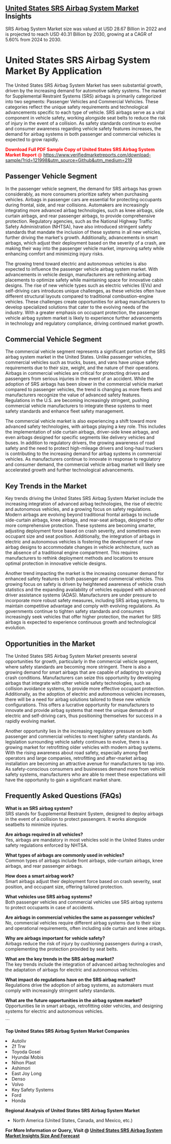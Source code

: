 <h2><a href="https://www.verifiedmarketreports.com/download-sample/?rid=121998&amp;utm_source=Github&amp;utm_medium=219" target="_blank">United States SRS Airbag System Market</a> Insights</h2><p>SRS Airbag System Market size was valued at USD 28.67 Billion in 2022 and is projected to reach USD 40.31 Billion by 2030, growing at a CAGR of 5.60% from 2024 to 2030.</p><p> <h1>United States SRS Airbag System Market By Application</h1> <p>The United States SRS Airbag System Market has seen substantial growth, driven by the increasing demand for automotive safety systems. The market for Supplemental Restraint Systems (SRS) airbags is primarily categorized into two segments: Passenger Vehicles and Commercial Vehicles. These categories reflect the unique safety requirements and technological advancements specific to each type of vehicle. SRS airbags serve as a vital component in vehicle safety, working alongside seat belts to reduce the risk of injury in the event of a collision. As safety standards continue to evolve and consumer awareness regarding vehicle safety features increases, the demand for airbag systems in both passenger and commercial vehicles is expected to grow rapidly. <p><span class=""><span style="color: #ff0000;"><strong>Download Full PDF Sample Copy of United States SRS Airbag System Market Report</strong> @ </span><a href="https://www.verifiedmarketreports.com/download-sample/?rid=121998&amp;utm_source=Github&amp;utm_medium=219" target="_blank">https://www.verifiedmarketreports.com/download-sample/?rid=121998&amp;utm_source=Github&amp;utm_medium=219</a></span></p> <h2>Passenger Vehicle Segment</h2> <p>In the passenger vehicle segment, the demand for SRS airbags has grown considerably, as more consumers prioritize safety when purchasing vehicles. Airbags in passenger cars are essential for protecting occupants during frontal, side, and rear collisions. Automakers are increasingly integrating more advanced airbag technologies, such as knee airbags, side curtain airbags, and rear passenger airbags, to provide comprehensive protection. Regulatory agencies, such as the National Highway Traffic Safety Administration (NHTSA), have also introduced stringent safety standards that mandate the inclusion of these systems in all new vehicles, further driving the market's growth. Additionally, advancements in smart airbags, which adjust their deployment based on the severity of a crash, are making their way into the passenger vehicle market, improving safety while enhancing comfort and minimizing injury risks. <p>The growing trend toward electric and autonomous vehicles is also expected to influence the passenger vehicle airbag system market. With advancements in vehicle design, manufacturers are rethinking airbag placements to optimize safety while maintaining space for innovative cabin designs. The rise of new vehicle types such as electric vehicles (EVs) and self-driving cars introduces unique challenges, as these vehicles often have different structural layouts compared to traditional combustion-engine vehicles. These challenges create opportunities for airbag manufacturers to develop specialized solutions that cater to the evolving needs of the industry. With a greater emphasis on occupant protection, the passenger vehicle airbag system market is likely to experience further advancements in technology and regulatory compliance, driving continued market growth. <h2>Commercial Vehicle Segment</h2> <p>The commercial vehicle segment represents a significant portion of the SRS airbag system market in the United States. Unlike passenger vehicles, commercial vehicles such as trucks, buses, and vans have unique safety requirements due to their size, weight, and the nature of their operations. Airbags in commercial vehicles are critical for protecting drivers and passengers from serious injuries in the event of an accident. While the adoption of SRS airbags has been slower in the commercial vehicle market compared to passenger vehicles, the trend is changing as more fleets and manufacturers recognize the value of advanced safety features. Regulations in the U.S. are becoming increasingly stringent, pushing commercial vehicle manufacturers to integrate these systems to meet safety standards and enhance fleet safety management. <p>The commercial vehicle market is also experiencing a shift toward more advanced safety technologies, with airbags playing a key role. This includes the implementation of side curtain airbags, driver-side knee airbags, and even airbags designed for specific segments like delivery vehicles and buses. In addition to regulatory drivers, the growing awareness of road safety and the need to protect high-mileage drivers and long-haul truckers is contributing to the increasing demand for airbag systems in commercial vehicles. As manufacturers continue to innovate in response to regulatory and consumer demand, the commercial vehicle airbag market will likely see accelerated growth and further technological advancements. <h2>Key Trends in the Market</h2> <p>Key trends driving the United States SRS Airbag System Market include the increasing integration of advanced airbag technologies, the rise of electric and autonomous vehicles, and a growing focus on safety regulations. Modern airbags are evolving beyond traditional frontal airbags to include side-curtain airbags, knee airbags, and rear-seat airbags, designed to offer more comprehensive protection. These systems are becoming smarter, adjusting deployment force based on crash severity, and sometimes even occupant size and seat position. Additionally, the integration of airbags in electric and autonomous vehicles is fostering the development of new airbag designs to accommodate changes in vehicle architecture, such as the absence of a traditional engine compartment. This requires manufacturers to rethink deployment methods and locations to ensure optimal protection in innovative vehicle designs. <p>Another trend impacting the market is the increasing consumer demand for enhanced safety features in both passenger and commercial vehicles. This growing focus on safety is driven by heightened awareness of vehicle crash statistics and the expanding availability of vehicles equipped with advanced driver assistance systems (ADAS). Manufacturers are under pressure to incorporate more robust safety measures, including SRS airbag systems, to maintain competitive advantage and comply with evolving regulations. As governments continue to tighten safety standards and consumers increasingly seek vehicles that offer higher protection, the market for SRS airbags is expected to experience continuous growth and technological evolution. <h2>Opportunities in the Market</h2> <p>The United States SRS Airbag System Market presents several opportunities for growth, particularly in the commercial vehicle segment, where safety standards are becoming more stringent. There is also a growing demand for smart airbags that are capable of adapting to varying crash conditions. Manufacturers can seize this opportunity by developing airbags that integrate with other vehicle safety technologies, such as collision avoidance systems, to provide more effective occupant protection. Additionally, as the adoption of electric and autonomous vehicles increases, there will be a need for airbag solutions tailored to these new vehicle configurations. This offers a lucrative opportunity for manufacturers to innovate and provide airbag systems that meet the unique demands of electric and self-driving cars, thus positioning themselves for success in a rapidly evolving market. <p>Another opportunity lies in the increasing regulatory pressure on both passenger and commercial vehicles to meet higher safety standards. As legislation surrounding vehicle safety continues to evolve, there is a growing market for retrofitting older vehicles with modern airbag systems. With the rising awareness about road safety, especially among fleet operators and large companies, retrofitting and after-market airbag installation are becoming an attractive avenue for manufacturers to tap into. As safety-conscious consumers and businesses demand more from vehicle safety systems, manufacturers who are able to meet these expectations will have the opportunity to gain a significant market share. <h2>Frequently Asked Questions (FAQs)</h2> <p><strong>What is an SRS airbag system?</strong><br>SRS stands for Supplemental Restraint System, designed to deploy airbags in the event of a collision to protect passengers. It works alongside seatbelts to minimize injuries.</p> <p><strong>Are airbags required in all vehicles?</strong><br>Yes, airbags are mandatory in most vehicles sold in the United States under safety regulations enforced by NHTSA.</p> <p><strong>What types of airbags are commonly used in vehicles?</strong><br>Common types of airbags include front airbags, side-curtain airbags, knee airbags, and rear passenger airbags.</p> <p><strong>How does a smart airbag work?</strong><br>Smart airbags adjust their deployment force based on crash severity, seat position, and occupant size, offering tailored protection.</p> <p><strong>What vehicles use SRS airbag systems?</strong><br>Both passenger vehicles and commercial vehicles use SRS airbag systems to protect occupants in case of accidents.</p> <p><strong>Are airbags in commercial vehicles the same as passenger vehicles?</strong><br>No, commercial vehicles require different airbag systems due to their size and operational requirements, often including side curtain and knee airbags.</p> <p><strong>Why are airbags important for vehicle safety?</strong><br>Airbags reduce the risk of injury by cushioning passengers during a crash, complementing the protection provided by seat belts.</p> <p><strong>What are the key trends in the SRS airbag market?</strong><br>The key trends include the integration of advanced airbag technologies and the adaptation of airbags for electric and autonomous vehicles.</p> <p><strong>What impact do regulations have on the SRS airbag market?</strong><br>Regulations drive the adoption of airbag systems, as automakers must comply with increasingly stringent safety standards.</p> <p><strong>What are the future opportunities in the airbag system market?</strong><br>Opportunities lie in smart airbags, retrofitting older vehicles, and designing systems for electric and autonomous vehicles.</p> ```</p><p><strong>Top United States SRS Airbag System Market Companies</strong></p><div data-test-id=""><p><li>Autoliv</li><li> Zf Trw</li><li> Toyoda Gosei</li><li> Hyundai Mobis</li><li> Nihon Plast</li><li> Ashimori</li><li> East Joy Long</li><li> Denso</li><li> Volvo</li><li> Key Safety Systems</li><li> Ford</li><li> Honda</li></p><div><strong>Regional Analysis of&nbsp;United States SRS Airbag System Market</strong></div><ul><li dir="ltr"><p dir="ltr">North America&nbsp;(United States, Canada, and Mexico, etc.)</p></li></ul><p><strong>For More Information or Query, Visit @&nbsp;</strong><strong><a href="https://www.verifiedmarketreports.com/product/global-srs-airbag-system-market-2019-by-manufacturers-regions-type-and-application-forecast-to-2024/?utm_source=Github&amp;utm_medium=219" target="_blank">United States SRS Airbag System Market Insights Size And Forecast</a></strong></p></div>
